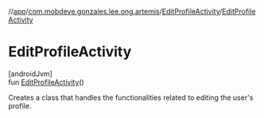 //[app](../../../index.md)/[com.mobdeve.gonzales.lee.ong.artemis](../index.md)/[EditProfileActivity](index.md)/[EditProfileActivity](-edit-profile-activity.md)

# EditProfileActivity

[androidJvm]\
fun [EditProfileActivity](-edit-profile-activity.md)()

Creates a class that handles the functionalities related to editing the user's profile.
